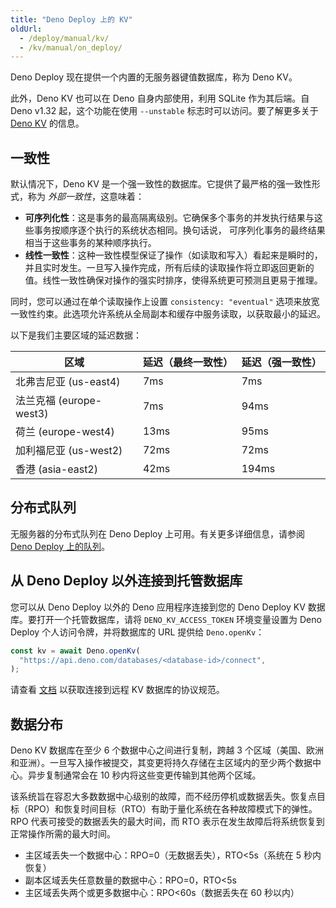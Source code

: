 ```yaml
---
title: "Deno Deploy 上的 KV"
oldUrl:
  - /deploy/manual/kv/
  - /kv/manual/on_deploy/
---
```


<deno-admonition></deno-admonition>

Deno Deploy 现在提供一个内置的无服务器键值数据库，称为 Deno KV。

此外，Deno KV 也可以在 Deno 自身内部使用，利用 SQLite 作为其后端。自 Deno v1.32 起，这个功能在使用 `--unstable` 标志时可以访问。要了解更多关于 [Deno KV](/deploy/kv/manual) 的信息。

## 一致性

默认情况下，Deno KV 是一个强一致性的数据库。它提供了最严格的强一致性形式，称为 _外部一致性_，这意味着：

- **可序列化性**：这是事务的最高隔离级别。它确保多个事务的并发执行结果与这些事务按顺序逐个执行的系统状态相同。换句话说， 可序列化事务的最终结果相当于这些事务的某种顺序执行。
- **线性一致性**：这种一致性模型保证了操作（如读取和写入）看起来是瞬时的，并且实时发生。一旦写入操作完成，所有后续的读取操作将立即返回更新的值。线性一致性确保对操作的强实时排序，使得系统更可预测且更易于推理。

同时，您可以通过在单个读取操作上设置 `consistency: "eventual"` 选项来放宽一致性约束。此选项允许系统从全局副本和缓存中服务读取，以获取最小的延迟。

以下是我们主要区域的延迟数据：

| 区域                      | 延迟（最终一致性）  | 延迟（强一致性）         |
| ------------------------- | ------------------ | ------------------------ |
| 北弗吉尼亚 (us-east4)    | 7ms                | 7ms                      |
| 法兰克福 (europe-west3)  | 7ms                | 94ms                     |
| 荷兰 (europe-west4)      | 13ms               | 95ms                     |
| 加利福尼亚 (us-west2)    | 72ms               | 72ms                     |
| 香港 (asia-east2)        | 42ms               | 194ms                    |

## 分布式队列

无服务器的分布式队列在 Deno Deploy 上可用。有关更多详细信息，请参阅 [Deno Deploy 上的队列](/deploy/kv/manual/queue_overview#queues-on-deno-deploy)。

## 从 Deno Deploy 以外连接到托管数据库

您可以从 Deno Deploy 以外的 Deno 应用程序连接到您的 Deno Deploy KV 数据库。要打开一个托管数据库，请将 `DENO_KV_ACCESS_TOKEN` 环境变量设置为 Deno Deploy 个人访问令牌，并将数据库的 URL 提供给 `Deno.openKv`：

```ts
const kv = await Deno.openKv(
  "https://api.deno.com/databases/<database-id>/connect",
);
```

请查看 [文档](https://github.com/denoland/deno/tree/main/ext/kv#kv-connect) 以获取连接到远程 KV 数据库的协议规范。

## 数据分布

Deno KV 数据库在至少 6 个数据中心之间进行复制，跨越 3 个区域（美国、欧洲和亚洲）。一旦写入操作被提交，其变更将持久存储在主区域内的至少两个数据中心。异步复制通常会在 10 秒内将这些变更传输到其他两个区域。

该系统旨在容忍大多数数据中心级别的故障，而不经历停机或数据丢失。恢复点目标（RPO）和恢复时间目标（RTO）有助于量化系统在各种故障模式下的弹性。RPO 代表可接受的数据丢失的最大时间，而 RTO 表示在发生故障后将系统恢复到正常操作所需的最大时间。

- 主区域丢失一个数据中心：RPO=0（无数据丢失），RTO&lt;5s（系统在 5 秒内恢复）
- 副本区域丢失任意数量的数据中心：RPO=0，RTO&lt;5s
- 主区域丢失两个或更多数据中心：RPO&lt;60s（数据丢失在 60 秒以内）
